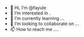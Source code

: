 - 👋 Hi, I’m @fayule 
- 👀 I’m interested in .
- 🌱 I’m currently learning ...
- 💞️ I’m looking to collaborate on ...
- 📫 How to reach me ....

<!---
fayule/fayule is a ✨ special ✨ repository because its `README.md` (this file) appears on your GitHub profile.
You can click the Preview link to take a look at your changes.
--->
